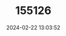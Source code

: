 ---
title: "155126"
category: "Apsilus dentatus"
draft: false
date: 2024-02-22 13:03:52
languages:
  English: ["Black Snapper", "Black Snapper"]
  Spanish; Castilian: ["Arnillo", "Chillo Prieto", "Chopa Negra", "Pargo Lamparita", "Pargo Mulato"]
  Danish: ["Sort snapper"]
  Swedish: ["Svart snapper"]
  French: ["Vivaneau Noir"]
---